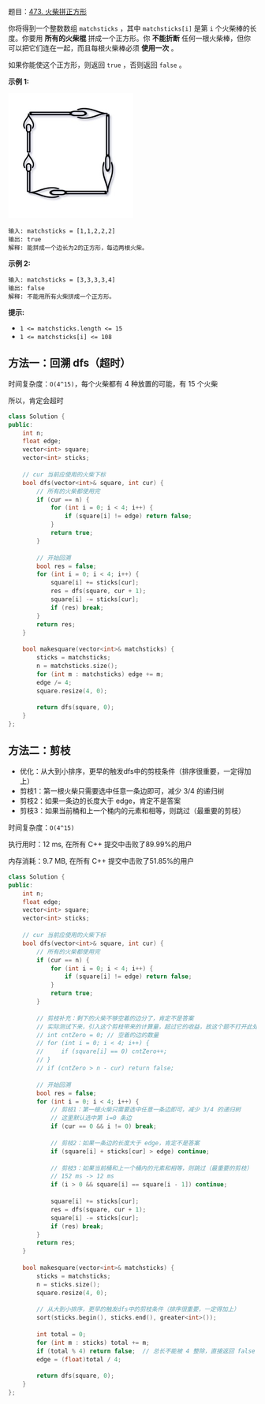 题目：[473. 火柴拼正方形](https://leetcode.cn/problems/matchsticks-to-square/)

你将得到一个整数数组 `matchsticks` ，其中 `matchsticks[i]` 是第 `i` 个火柴棒的长度。你要用 **所有的火柴棍** 拼成一个正方形。你 **不能折断** 任何一根火柴棒，但你可以把它们连在一起，而且每根火柴棒必须 **使用一次** 。

如果你能使这个正方形，则返回 `true` ，否则返回 `false` 。

**示例 1:**

![img](../../img/matchsticks1-grid.jpg)

```
输入: matchsticks = [1,1,2,2,2]
输出: true
解释: 能拼成一个边长为2的正方形，每边两根火柴。
```

**示例 2:**

```
输入: matchsticks = [3,3,3,3,4]
输出: false
解释: 不能用所有火柴拼成一个正方形。
```

**提示:**

- `1 <= matchsticks.length <= 15`
- `1 <= matchsticks[i] <= 108`



## 方法一：回溯 dfs（超时）

时间复杂度：`O(4^15)`，每个火柴都有 4 种放置的可能，有 15 个火柴

所以，肯定会超时

```cpp
class Solution {
public:
    int n;
    float edge;
    vector<int> square;
    vector<int> sticks;

    // cur 当前应使用的火柴下标
    bool dfs(vector<int>& square, int cur) {
        // 所有的火柴都使用完
        if (cur == n) {
            for (int i = 0; i < 4; i++) {
                if (square[i] != edge) return false;
            }
            return true;
        }

        // 开始回溯
        bool res = false;
        for (int i = 0; i < 4; i++) {
            square[i] += sticks[cur];
            res = dfs(square, cur + 1);
            square[i] -= sticks[cur];
            if (res) break;
        }
        return res;
    }

    bool makesquare(vector<int>& matchsticks) {
        sticks = matchsticks;
        n = matchsticks.size();
        for (int m : matchsticks) edge += m;
        edge /= 4;
        square.resize(4, 0);

        return dfs(square, 0);
    }
};
```

## 方法二：剪枝

- 优化：从大到小排序，更早的触发dfs中的剪枝条件（排序很重要，一定得加上）
- 剪枝1：第一根火柴只需要选中任意一条边即可，减少 3/4 的递归树
- 剪枝2：如果一条边的长度大于 edge，肯定不是答案
-  剪枝3：如果当前桶和上一个桶内的元素和相等，则跳过（最重要的剪枝）

时间复杂度：`O(4^15)`

执行用时：12 ms, 在所有 C++ 提交中击败了89.99%的用户

内存消耗：9.7 MB, 在所有 C++ 提交中击败了51.85%的用户

```cpp
class Solution {
public:
    int n;
    float edge;
    vector<int> square;
    vector<int> sticks;

    // cur 当前应使用的火柴下标
    bool dfs(vector<int>& square, int cur) {
        // 所有的火柴都使用完
        if (cur == n) {
            for (int i = 0; i < 4; i++) {
                if (square[i] != edge) return false;
            }
            return true;
        }

        // 剪枝补充：剩下的火柴不够空着的边分了，肯定不是答案
        // 实际测试下来，引入这个剪枝带来的计算量，超过它的收益，故这个题不打开此处剪枝
        // int cntZero = 0; // 空着的边的数量
        // for (int i = 0; i < 4; i++) {
        //     if (square[i] == 0) cntZero++;
        // }
        // if (cntZero > n - cur) return false;

        // 开始回溯
        bool res = false;
        for (int i = 0; i < 4; i++) {
            // 剪枝1：第一根火柴只需要选中任意一条边即可，减少 3/4 的递归树
            // 这里默认选中第 i=0 条边
            if (cur == 0 && i != 0) break;

            // 剪枝2：如果一条边的长度大于 edge，肯定不是答案
            if (square[i] + sticks[cur] > edge) continue;

            // 剪枝3：如果当前桶和上一个桶内的元素和相等，则跳过（最重要的剪枝）
            // 152 ms -> 12 ms
            if (i > 0 && square[i] == square[i - 1]) continue;

            square[i] += sticks[cur];
            res = dfs(square, cur + 1);
            square[i] -= sticks[cur];
            if (res) break;
        }
        return res;
    }

    bool makesquare(vector<int>& matchsticks) {
        sticks = matchsticks;
        n = sticks.size();
        square.resize(4, 0);

        // 从大到小排序，更早的触发dfs中的剪枝条件（排序很重要，一定得加上）
        sort(sticks.begin(), sticks.end(), greater<int>());

        int total = 0;
        for (int m : sticks) total += m;
        if (total % 4) return false;  // 总长不能被 4 整除，直接返回 false
        edge = (float)total / 4;

        return dfs(square, 0);
    }
};
```